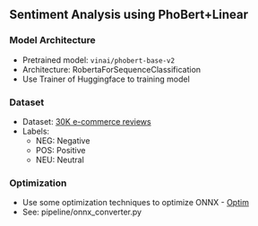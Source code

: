 ## Sentiment Analysis using PhoBert+Linear

### Model Architecture
- Pretrained model: `vinai/phobert-base-v2`
- Architecture: RobertaForSequenceClassification
- Use Trainer of Huggingface to training model

### Dataset
- Dataset: [30K e-commerce reviews](https://www.kaggle.com/datasets/linhlpv/vietnamese-sentiment-analyst)
- Labels:
    - NEG: Negative
    - POS: Positive
    - NEU: Neutral
 
### Optimization
- Use some optimization techniques to optimize ONNX - [Optim](https://github.com/huggingface/notebooks/blob/main/examples/onnx-export.ipynb)
- See: pipeline/onnx_converter.py

